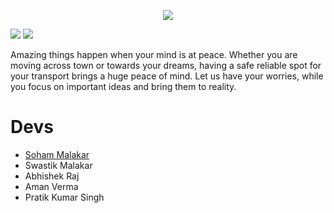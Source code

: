 <p align="center"><img src="https://github.com/park-e/Resources/blob/main/banner.png"></p>

<p>
<img src="https://img.shields.io/badge/user-v0.1.1--alpha-101628">
<img src="https://img.shields.io/badge/renter-v0.0.0-f3a71d">
</p>

Amazing things happen when your mind is at peace. Whether you are moving across town or towards your dreams, having a safe reliable spot for your transport brings a huge peace of mind. Let us have your worries, while you focus on important ideas and bring them to reality.

# Devs
- [Soham Malakar](https://www.linkedin.com/in/malakar-soham/)
- Swastik Malakar
- Abhishek Raj
- Aman Verma
- Pratik Kumar Singh
